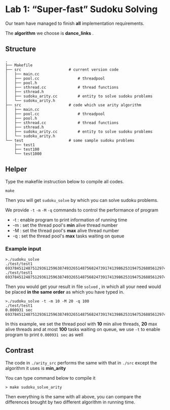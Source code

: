 # Lab 1: “Super-fast” Sudoku Solving

Our team have managed to finish **all** implementation requirements. 

The **algorithm** we choose is **dance_links** .

## Structure

```shell
.
├── Makefile
├── src						# current version code
│   ├── main.cc
│   ├── pool.cc 				# threadpool
│   ├── pool.h
│   ├── sthread.cc 				# thread functions
│   ├── sthread.h
│   ├── sudoku_arity.cc 		# entity to solve sudoku problems
│   └── sudoku_arity.h
├── src						# code which use arity algorithm
│   ├── main.cc
│   ├── pool.cc 				# threadpool
│   ├── pool.h
│   ├── sthread.cc 				# thread functions
│   ├── sthread.h
│   ├── sudoku_arity.cc 		# entity to solve sudoku problems
│   └── sudoku_arity.h
└── test 					# some sample sudoku problems
    ├── test1
    ├── test100
    └── test1000

```

## Helper

Type the makefile instruction below to compile all codes.

```shell
make
```

Then you will get `sudoku_solve` by which you can solve sudoku problems.

We provide `-t` `-m` `-M` `-q` commands to control the performance of program

- -t :	enable program to print information of running time
- -m :  set the thread pool's **min** alive thread number
- -M :  set the thread pool's **max** alive thread number
- -q :   set the thread pool's **max** tasks waiting on queue

### Example input

```shell
>./sudoku_solve
./test/test1
693784512487512936125963874932651487568247391741398625319475268856129743274836159
./test/test1
693784512487512936125963874932651487568247391741398625319475268856129743274836159
```

Then you would get your result in file `solved` , in which all your need would be placed **in the same order** as which you have typed in.

```shell
>./sudoku_solve -t -m 10 -M 20 -q 100
./test/test1
0.000931 sec
693784512487512936125963874932651487568247391741398625319475268856129743274836159
```

In this example, we set the thread pool with **10** min alive threads, **20** max alive threads and at most **100** tasks waiting on queue, we use `-t` to enable program to print `0.000931 sec` as well

## Contrast

The code in `./arity_src`  performs the same with that in `./src` except the algorithm it uses is **min_arity**

You can type  command below to compile it

```shell
> make sudoku_solve_arity
```

Then everything is the same with all above, you can compare the differences brought by two different algorithm in running time.